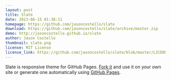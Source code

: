 ```yaml
---
layout: post
title: Slate
date: 2013-06-15 01:38:11
homepage: https://github.com/jasoncostello/slate
download: https://github.com/jasoncostello/slate/archive/master.zip
demo: http://jasoncostello.github.io/slate
author: Jason Costello
thumbnail: slate.png
license: MIT License
license_link: https://github.com/jasoncostello/slate/blob/master/LICENSE
---
```


Slate is responsive theme for GitHub Pages. [Fork
it](https://github.com/jsncostello/slate/fork) and use it on your own
site or generate one automatically using [GitHub
Pages](http://pages.github.com).
